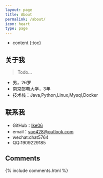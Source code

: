 ```yaml
---
layout: page
title: About
permalink: /about/
icon: heart
type: page
---
```


* content
{:toc}

## 关于我

> Todo...
- 男，26岁
- 南京邮电大学，3年
- 技术栈：Java,Python,Linux,Mysql,Docker

## 联系我

* GitHub：[Ike06](https://github.com/Ike06)
* email：vae428@outlook.com
* wechat:chat5764
* QQ:1909229185

## Comments

{% include comments.html %}
